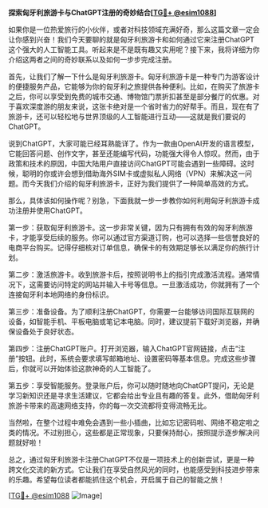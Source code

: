 **探索匈牙利旅游卡与ChatGPT注册的奇妙结合[[TG💪+ @esim1088](https://t.me/s/esim1088)]**

如果你是一位热爱旅行的小伙伴，或者对科技领域充满好奇，那么这篇文章一定会让你感到兴奋！我们今天要聊的就是匈牙利旅游卡和如何通过它来注册ChatGPT这个强大的人工智能工具。听起来是不是既有趣又实用呢？接下来，我将详细为你介绍这两者之间的奇妙联系以及如何一步步完成注册。

首先，让我们了解一下什么是匈牙利旅游卡。匈牙利旅游卡是一种专门为游客设计的便捷服务产品，它能够为你的匈牙利之旅提供各种便利。比如，在购买了旅游卡之后，你可以享受到免费的城市交通、博物馆门票折扣甚至是部分餐厅的优惠。对于喜欢深度游的朋友来说，这张卡绝对是一个省时省力的好帮手。而且，现在有了旅游卡，还可以轻松地与世界顶级的人工智能进行互动——这就是我们要说的ChatGPT。

说到ChatGPT，大家可能已经耳熟能详了。作为一款由OpenAI开发的语言模型，它能回答问题、创作文字，甚至还能编写代码，功能强大得令人惊叹。然而，由于政策和技术的原因，中国大陆用户直接访问ChatGPT可能会遇到一些障碍。这时候，聪明的你或许会想到借助海外SIM卡或虚拟私人网络（VPN）来解决这一问题。而今天我们介绍的匈牙利旅游卡，正好为我们提供了一种简单高效的方式。

那么，具体该如何操作呢？别急，下面我就一步一步教你如何利用匈牙利旅游卡成功注册并使用ChatGPT。

第一步：获取匈牙利旅游卡。这一步非常关键，因为只有拥有有效的匈牙利旅游卡，才能享受后续的服务。你可以通过官方渠道订购，也可以选择一些信誉良好的电商平台购买。记得仔细核对订单信息，确保卡的有效期足够长以满足你的旅行计划。

第二步：激活旅游卡。收到旅游卡后，按照说明书上的指引完成激活流程。通常情况下，这需要访问特定的网站并输入卡号等信息。一旦激活成功，你就拥有了一个连接匈牙利本地网络的身份标识。

第三步：准备设备。为了顺利注册ChatGPT，你需要一台能够访问国际互联网的设备，如智能手机、平板电脑或笔记本电脑。同时，建议提前下载好浏览器，并确保设备处于良好状态。

第四步：注册ChatGPT账户。打开浏览器，输入ChatGPT官网链接，点击“注册”按钮。此时，系统会要求填写邮箱地址、设置密码等基本信息。完成这些步骤后，你就可以开始体验这款神奇的人工智能了。

第五步：享受智能服务。登录账户后，你可以随时随地向ChatGPT提问，无论是学习新知识还是寻求生活建议，它都会给出专业且有趣的答复。此外，借助匈牙利旅游卡带来的高速网络支持，你的每一次交流都将变得流畅无比。

当然啦，在整个过程中难免会遇到一些小插曲，比如忘记密码啦、网络不稳定啦之类的情况。不过别担心，这些都是正常现象，只要保持耐心，按照提示逐步解决问题就好啦！

总之，通过匈牙利旅游卡注册ChatGPT不仅是一项技术上的创新尝试，更是一种跨文化交流的新方式。它让我们在享受自然风光的同时，也能感受到科技进步带来的乐趣。希望每位读者都能抓住这个机会，开启属于自己的智能之旅！

[[TG💪+ @esim1088](https://t.me/s/esim1088) ![Image](https://i.postimg.cc/4NQfJmqS/Snipaste-2025-05-13-00-14-12.png)]